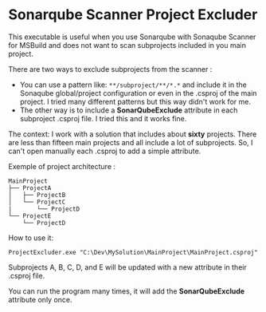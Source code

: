 # Sonarqube Scanner Project Excluder

This executable is useful when you use Sonarqube with Sonaqube Scanner for MSBuild and does not want to scan subprojects included in you main project.

There are two ways to exclude subprojects from the scanner :

- You can use a pattern like: `**/subproject/**/*.*` and include it in the Sonaqube global/project configuration or even in the .csproj of the main project. I tried many different patterns but this way didn't work for me.
- The other way is to include a **SonarQubeExclude** attribute in each subproject .csproj file. I tried this and it works fine.

The context: I work with a solution that includes about **sixty** projects. There are less than fifteen main projects and all include a lot of subprojects. So, I can't open manually each .csproj to add a simple attribute.

Exemple of project architecture :

```
MainProject
├── ProjectA
│   ├── ProjectB
│   └── ProjectC
|       └── ProjectD
└── ProjectE
    └── ProjectD
```

How to use it:

```
ProjectExcluder.exe "C:\Dev\MySolution\MainProject\MainProject.csproj"
```

Subprojects A, B, C, D, and E will be updated with a new attribute in their .csproj file.

You can run the program many times, it will add the **SonarQubeExclude** attribute only once.
